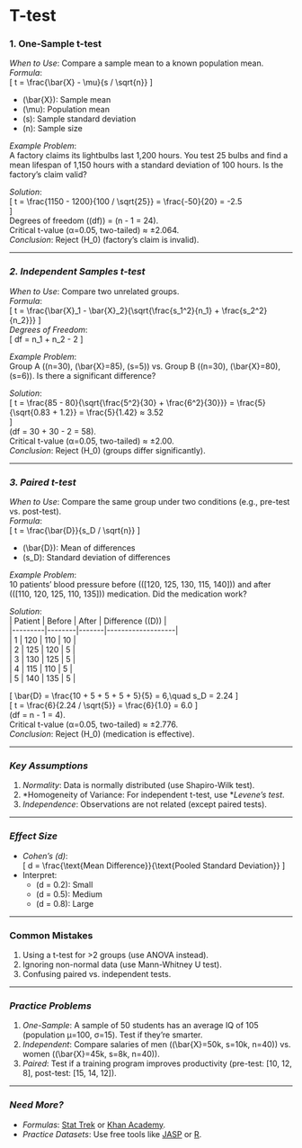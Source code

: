 # T-test

### 1. One-Sample t-test  
*When to Use*: Compare a sample mean to a known population mean.  
*Formula*:  
\[
t = \frac{\bar{X} - \mu}{s / \sqrt{n}}
\]  
- \(\bar{X}\): Sample mean  
- \(\mu\): Population mean  
- \(s\): Sample standard deviation  
- \(n\): Sample size  

*Example Problem*:  
A factory claims its lightbulbs last 1,200 hours. You test 25 bulbs and find a mean lifespan of 1,150 hours with a standard deviation of 100 hours. Is the factory’s claim valid?  

*Solution*:  
\[
t = \frac{1150 - 1200}{100 / \sqrt{25}} = \frac{-50}{20} = -2.5  
\]  
Degrees of freedom (\(df\)) = \(n - 1 = 24\).  
Critical t-value (α=0.05, two-tailed) ≈ ±2.064.  
*Conclusion*: Reject \(H_0\) (factory’s claim is invalid).  

---

### *2. Independent Samples t-test*  
*When to Use*: Compare two unrelated groups.  
*Formula*:  
\[
t = \frac{\bar{X}_1 - \bar{X}_2}{\sqrt{\frac{s_1^2}{n_1} + \frac{s_2^2}{n_2}}}
\]  
*Degrees of Freedom*:  
\[
df = n_1 + n_2 - 2
\]  

*Example Problem*:  
Group A (\(n=30\), \(\bar{X}=85\), \(s=5\)) vs. Group B (\(n=30\), \(\bar{X}=80\), \(s=6\)). Is there a significant difference?  

*Solution*:  
\[
t = \frac{85 - 80}{\sqrt{\frac{5^2}{30} + \frac{6^2}{30}}} = \frac{5}{\sqrt{0.83 + 1.2}} = \frac{5}{1.42} ≈ 3.52  
\]  
\(df = 30 + 30 - 2 = 58\).  
Critical t-value (α=0.05, two-tailed) ≈ ±2.00.  
*Conclusion*: Reject \(H_0\) (groups differ significantly).  

---

### *3. Paired t-test*  
*When to Use*: Compare the same group under two conditions (e.g., pre-test vs. post-test).  
*Formula*:  
\[
t = \frac{\bar{D}}{s_D / \sqrt{n}}
\]  
- \(\bar{D}\): Mean of differences  
- \(s_D\): Standard deviation of differences  

*Example Problem*:  
10 patients’ blood pressure before (\([120, 125, 130, 115, 140]\)) and after (\([110, 120, 125, 110, 135]\)) medication. Did the medication work?  

*Solution*:  
| Patient | Before | After | Difference (\(D\)) |  
|---------|--------|-------|-------------------|  
| 1       | 120    | 110   | 10                |  
| 2       | 125    | 120   | 5                 |  
| 3       | 130    | 125   | 5                 |  
| 4       | 115    | 110   | 5                 |  
| 5       | 140    | 135   | 5                 |  

\[
\bar{D} = \frac{10 + 5 + 5 + 5 + 5}{5} = 6,\quad s_D = 2.24
\]  
\[
t = \frac{6}{2.24 / \sqrt{5}} = \frac{6}{1.0} = 6.0
\]  
\(df = n - 1 = 4\).  
Critical t-value (α=0.05, two-tailed) ≈ ±2.776.  
*Conclusion*: Reject \(H_0\) (medication is effective).  

---

### *Key Assumptions*  
1. *Normality*: Data is normally distributed (use Shapiro-Wilk test).  
2. *Homogeneity of Variance: For independent t-test, use **Levene’s test*.  
3. *Independence*: Observations are not related (except paired tests).  

---

### *Effect Size*  
- *Cohen’s \(d\)*:  
\[
d = \frac{\text{Mean Difference}}{\text{Pooled Standard Deviation}}
\]  
- Interpret:  
  - \(d = 0.2\): Small  
  - \(d = 0.5\): Medium  
  - \(d = 0.8\): Large  

---

### Common Mistakes  
1. Using a t-test for >2 groups (use ANOVA instead).  
2. Ignoring non-normal data (use Mann-Whitney U test).  
3. Confusing paired vs. independent tests.  

---

### *Practice Problems*  
1. *One-Sample*: A sample of 50 students has an average IQ of 105 (population μ=100, σ=15). Test if they’re smarter.  
2. *Independent*: Compare salaries of men (\(\bar{X}=50k, s=10k, n=40\)) vs. women (\(\bar{X}=45k, s=8k, n=40\)).  
3. *Paired*: Test if a training program improves productivity (pre-test: [10, 12, 8], post-test: [15, 14, 12]).  

---

### *Need More?*  
- *Formulas*: [Stat Trek](https://stattrek.com/) or [Khan Academy](https://www.khanacademy.org/math/statistics-probability).  
- *Practice Datasets*: Use free tools like [JASP](https://jasp-stats.org/) or [R](https://www.r-project.org/).

